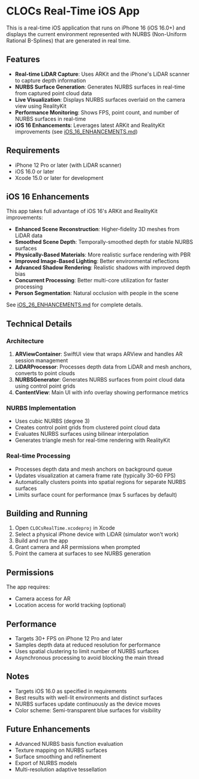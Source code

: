 # CLOCs Real-Time iOS App

This is a real-time iOS application that runs on iPhone 16 (iOS 16.0+) and displays the current environment represented with NURBS (Non-Uniform Rational B-Splines) that are generated in real time.

## Features

- **Real-time LiDAR Capture**: Uses ARKit and the iPhone's LiDAR scanner to capture depth information
- **NURBS Surface Generation**: Generates NURBS surfaces in real-time from captured point cloud data
- **Live Visualization**: Displays NURBS surfaces overlaid on the camera view using RealityKit
- **Performance Monitoring**: Shows FPS, point count, and number of NURBS surfaces in real-time
- **iOS 16 Enhancements**: Leverages latest ARKit and RealityKit improvements (see [iOS_16_ENHANCEMENTS.md](iOS_16_ENHANCEMENTS.md))

## Requirements

- iPhone 12 Pro or later (with LiDAR scanner)
- iOS 16.0 or later
- Xcode 15.0 or later for development

## iOS 16 Enhancements

This app takes full advantage of iOS 16's ARKit and RealityKit improvements:

- **Enhanced Scene Reconstruction**: Higher-fidelity 3D meshes from LiDAR data
- **Smoothed Scene Depth**: Temporally-smoothed depth for stable NURBS surfaces
- **Physically-Based Materials**: More realistic surface rendering with PBR
- **Improved Image-Based Lighting**: Better environmental reflections
- **Advanced Shadow Rendering**: Realistic shadows with improved depth bias
- **Concurrent Processing**: Better multi-core utilization for faster processing
- **Person Segmentation**: Natural occlusion with people in the scene

See [iOS_26_ENHANCEMENTS.md](iOS_26_ENHANCEMENTS.md) for complete details.

## Technical Details

### Architecture

1. **ARViewContainer**: SwiftUI view that wraps ARView and handles AR session management
2. **LiDARProcessor**: Processes depth data from LiDAR and mesh anchors, converts to point clouds
3. **NURBSGenerator**: Generates NURBS surfaces from point cloud data using control point grids
4. **ContentView**: Main UI with info overlay showing performance metrics

### NURBS Implementation

- Uses cubic NURBS (degree 3)
- Creates control point grids from clustered point cloud data
- Evaluates NURBS surfaces using bilinear interpolation
- Generates triangle mesh for real-time rendering with RealityKit

### Real-time Processing

- Processes depth data and mesh anchors on background queue
- Updates visualization at camera frame rate (typically 30-60 FPS)
- Automatically clusters points into spatial regions for separate NURBS surfaces
- Limits surface count for performance (max 5 surfaces by default)

## Building and Running

1. Open `CLOCsRealTime.xcodeproj` in Xcode
2. Select a physical iPhone device with LiDAR (simulator won't work)
3. Build and run the app
4. Grant camera and AR permissions when prompted
5. Point the camera at surfaces to see NURBS generation

## Permissions

The app requires:
- Camera access for AR
- Location access for world tracking (optional)

## Performance

- Targets 30+ FPS on iPhone 12 Pro and later
- Samples depth data at reduced resolution for performance
- Uses spatial clustering to limit number of NURBS surfaces
- Asynchronous processing to avoid blocking the main thread

## Notes

- Targets iOS 16.0 as specified in requirements
- Best results with well-lit environments and distinct surfaces
- NURBS surfaces update continuously as the device moves
- Color scheme: Semi-transparent blue surfaces for visibility

## Future Enhancements

- Advanced NURBS basis function evaluation
- Texture mapping on NURBS surfaces
- Surface smoothing and refinement
- Export of NURBS models
- Multi-resolution adaptive tessellation

